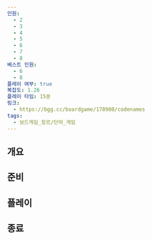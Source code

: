 ```yaml
---
인원:
  - 2
  - 3
  - 4
  - 5
  - 6
  - 7
  - 8
베스트 인원:
  - 6
  - 8
플레이 여부: true
복잡도: 1.26
플레이 타임: 15분
링크:
  - https://bgg.cc/boardgame/178900/codenames
tags:
  - 보드게임_장르/단어_게임
---
```

## 개요
## 준비
## 플레이
## 종료